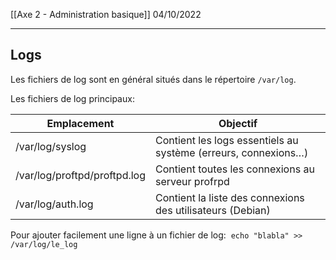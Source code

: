 [[Axe 2 - Administration basique]]
04/10/2022
****
## Logs

Les fichiers de log sont en général situés dans le répertoire `/var/log`.

Les fichiers de log principaux: 

| Emplacement                  | Objectif                                                       |
| ---------------------------- | -------------------------------------------------------------- |
| /var/log/syslog              | Contient les logs essentiels au système (erreurs, connexions…) |
| /var/log/proftpd/proftpd.log | Contient toutes les connexions au serveur profrpd              |
| /var/log/auth.log            | Contient la liste des connexions des utilisateurs (Debian)     |

Pour ajouter facilement une ligne à un fichier de log: 
`echo "blabla" >> /var/log/le_log`

